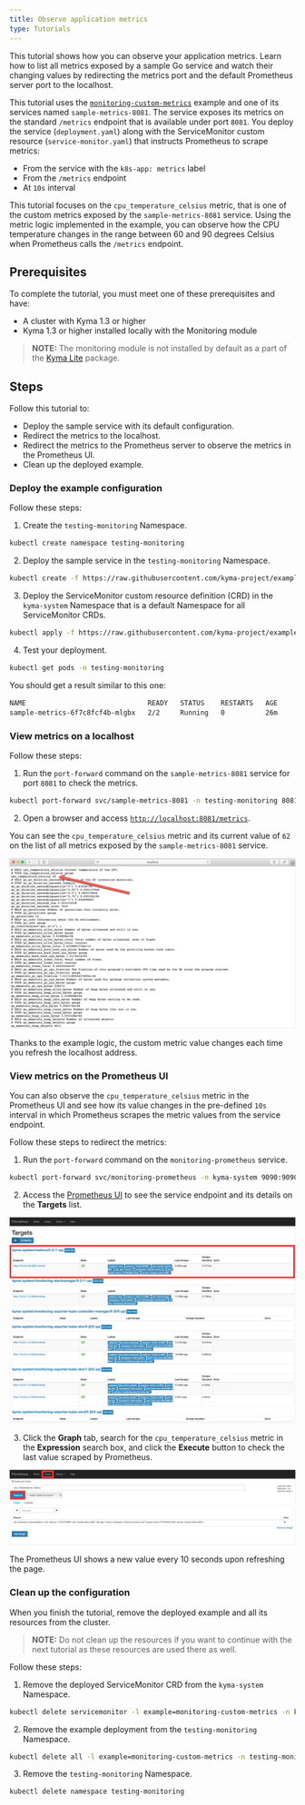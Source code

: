 ```yaml
---
title: Observe application metrics
type: Tutorials
---
```


This tutorial shows how you can observe your application metrics. Learn how to list all metrics exposed by a sample Go service and watch their changing values by redirecting the metrics port and the default Prometheus server port to the localhost.

This tutorial uses the [`monitoring-custom-metrics`](https://github.com/kyma-project/examples/tree/master/monitoring-custom-metrics) example and one of its services named `sample-metrics-8081`. The service exposes its metrics on the standard `/metrics` endpoint that is available under port `8081`. You deploy the service (`deployment.yaml`) along with the ServiceMonitor custom resource (`service-monitor.yaml`) that instructs Prometheus to scrape metrics:

- From the service with the `k8s-app: metrics` label
- From the `/metrics` endpoint
- At `10s` interval

This tutorial focuses on the `cpu_temperature_celsius` metric, that is one of the custom metrics exposed by the `sample-metrics-8081` service. Using the metric logic implemented in the example, you can observe how the CPU temperature changes in the range between 60 and 90 degrees Celsius when Prometheus calls the `/metrics` endpoint.

## Prerequisites

To complete the tutorial, you must meet one of these prerequisites and have:

- A cluster with Kyma 1.3 or higher
- Kyma 1.3 or higher installed locally with the Monitoring module

> **NOTE:** The monitoring module is not installed by default as a part of the [Kyma Lite](/root/kyma/#installation-overview) package.

## Steps

Follow this tutorial to:

- Deploy the sample service with its default configuration.
- Redirect the metrics to the localhost.
- Redirect the metrics to the Prometheus server to observe the metrics in the Prometheus UI.
- Clean up the deployed example.

### Deploy the example configuration

Follow these steps:

1. Create the `testing-monitoring` Namespace.

  ```bash
  kubectl create namespace testing-monitoring
  ```

2. Deploy the sample service in the `testing-monitoring` Namespace.

  ```bash
  kubectl create -f https://raw.githubusercontent.com/kyma-project/examples/master/monitoring-custom-metrics/deployment/deployment.yaml --namespace=testing-monitoring
  ```

3. Deploy the ServiceMonitor custom resource definition (CRD) in the `kyma-system` Namespace that is a default Namespace for all ServiceMonitor CRDs.

  ```bash
  kubectl apply -f https://raw.githubusercontent.com/kyma-project/examples/master/monitoring-custom-metrics/deployment/service-monitor.yaml
  ```

4. Test your deployment.
   
  ```bash
  kubectl get pods -n testing-monitoring
  ```

  You should get a result similar to this one:

  ```bash
  NAME                              READY   STATUS    RESTARTS   AGE
  sample-metrics-6f7c8fcf4b-mlgbx   2/2     Running   0          26m
  ```

### View metrics on a localhost

Follow these steps:

1. Run the `port-forward` command on the `sample-metrics-8081` service for port `8081` to check the metrics.

  ```bash
  kubectl port-forward svc/sample-metrics-8081 -n testing-monitoring 8081:8081
  ```

2. Open a browser and access [`http://localhost:8081/metrics`](http://localhost:8081/metrics).

You can see the `cpu_temperature_celsius` metric and its current value of `62` on the list of all metrics exposed by the `sample-metrics-8081` service.

![metrics on port 8081](./assets/sample-metrics-2.png)

Thanks to the example logic, the custom metric value changes each time you refresh the localhost address.

### View metrics on the Prometheus UI

You can also observe the `cpu_temperature_celsius` metric in the Prometheus UI and see how its value changes in the pre-defined `10s` interval in which Prometheus scrapes the metric values from the service endpoint.

Follow these steps to redirect the metrics:

1. Run the `port-forward` command on the `monitoring-prometheus` service.

  ```bash
  kubectl port-forward svc/monitoring-prometheus -n kyma-system 9090:9090
  ```

2. Access the [Prometheus UI](http://localhost:9090/targets#job-sample-metrics-8081) to see the service endpoint and its details on the **Targets** list.

  ![Prometheus Dashboard](./assets/pm-dashboard-1.png)

3. Click the **Graph** tab, search for the `cpu_temperature_celsius` metric in the **Expression** search box, and click the **Execute** button to check the last value scraped by Prometheus.

  ![Prometheus Dashboard](./assets/pm-dashboard-2.png)

  The Prometheus UI shows a new value every 10 seconds upon refreshing the page.

### Clean up the configuration

When you finish the tutorial, remove the deployed example and all its resources from the cluster.

> **NOTE:** Do not clean up the resources if you want to continue with the next tutorial as these resources are used there as well.

Follow these steps:

1. Remove the deployed ServiceMonitor CRD from the `kyma-system` Namespace.

  ```bash
  kubectl delete servicemonitor -l example=monitoring-custom-metrics -n kyma-system
  ```

2. Remove the example deployment from the `testing-monitoring` Namespace.

  ```bash
  kubectl delete all -l example=monitoring-custom-metrics -n testing-monitoring
  ```

3. Remove the `testing-monitoring` Namespace.

  ```bash
  kubectl delete namespace testing-monitoring
  ```
